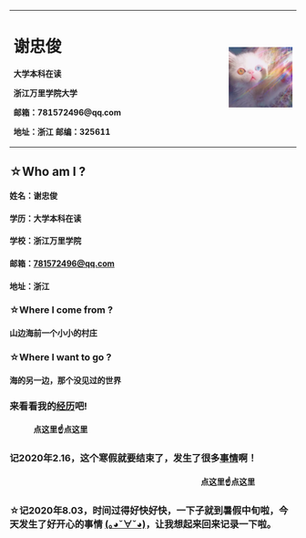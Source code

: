 <table border="0">
  <tr>
    <td width="75%">
      <h1>谢忠俊</h1>
      <p><b>大学本科在读</b></p>
      <p><b>浙江万里学院大学</b></p>
      <p><b>邮箱：781572496@qq.com</b></p>
      <p><b>地址：浙江 邮编：325611</b></p>
    </td>
    <td width="25%">
      <img src="mao.png" width="100%">  
    </td>
  </tr>
</table>

## ☆Who am I ?
#### 姓名：谢忠俊
#### 学历：大学本科在读
#### 学校：浙江万里学院
#### 邮箱：781572496@qq.com
#### 地址：浙江

### ☆Where I come from ?
#### 山边海前一个小小的村庄 

### ☆Where I want to go ?
#### 海的另一边，那个没见过的世界

### 来看看我的[经历][1]吧!
#### 　　　点这里☝点这里
[1]: jingli.md

### 记2020年2.16，这个寒假就要结束了，发生了很多[事情][2]啊！
#### 　　　　　　　　　　　　　　　　　　　　　　　　点这里☝点这里
[2]: shiqing.md

### ☆记2020年8.03，时间过得好快好快，一下子就到暑假中旬啦，今天发生了好开心的事情    [(｡◕ˇ∀ˇ◕)][3]，让我想起来回来记录一下啦。
[3]:tingting.md

<script src="https://cdn.jsdelivr.net/npm/jquery/dist/jquery.min.js"></script>
<link rel="stylesheet" href="https://cdn.jsdelivr.net/npm/font-awesome/css/font-awesome.min.css"/>
<script src="https://cdn.jsdelivr.net/gh/stevenjoezhang/live2d-widget/autoload.js"></script>
